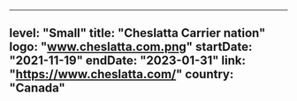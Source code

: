 
---
level: "Small"
title: "Cheslatta Carrier nation"
logo: "www.cheslatta.com.png"
startDate: "2021-11-19"
endDate: "2023-01-31"
link: "https://www.cheslatta.com/"
country: "Canada"
---
